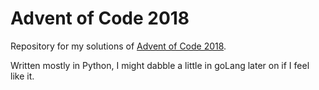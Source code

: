 # Advent of Code 2018
Repository for my solutions of [Advent of Code 2018](https://adventofcode.com/2018).

Written mostly in Python, I might dabble a little in goLang later on if I feel like it.
